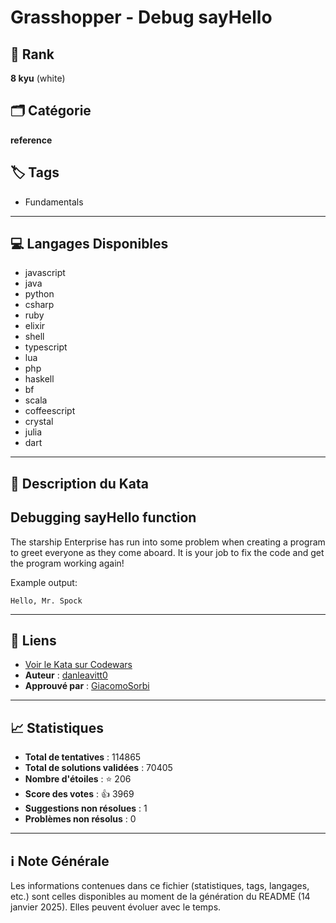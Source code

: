 # Grasshopper - Debug sayHello

## 🏅 Rank
**8 kyu** (white)

## 🗂️ Catégorie
**reference**

## 🏷️ Tags
- Fundamentals

---

## 💻 Langages Disponibles
- javascript
- java
- python
- csharp
- ruby
- elixir
- shell
- typescript
- lua
- php
- haskell
- bf
- scala
- coffeescript
- crystal
- julia
- dart

---

## 📜 Description du Kata

## Debugging sayHello function

The starship Enterprise has run into some problem when creating a program to greet everyone as they come aboard. It is your job to fix the code and get the program working again!

Example output: 
```
Hello, Mr. Spock
```

---

## 🔗 Liens
- [Voir le Kata sur Codewars](https://www.codewars.com/kata/5625618b1fe21ab49f00001f)
- **Auteur** : [danleavitt0](https://www.codewars.com/users/danleavitt0)
- **Approuvé par** : [GiacomoSorbi](https://www.codewars.com/users/GiacomoSorbi)

---

## 📈 Statistiques
- **Total de tentatives** : 114865
- **Total de solutions validées** : 70405
- **Nombre d'étoiles** : ⭐ 206
- **Score des votes** : 👍 3969
- **Suggestions non résolues** : 1
- **Problèmes non résolus** : 0

---

## ℹ️ Note Générale
Les informations contenues dans ce fichier (statistiques, tags, langages, etc.) sont celles disponibles au moment de la génération du README (14 janvier 2025). Elles peuvent évoluer avec le temps.
